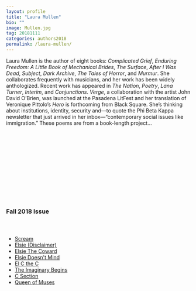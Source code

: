 ```yaml
---
layout: profile
title: "Laura Mullen"
bio: ""
image: Mullen.jpg
tag: 20181111
categories: authors2018
permalink: /laura-mullen/
---
```


Laura Mullen is the author of eight books: _Complicated Grief_, _Enduring Freedom: A Little Book of Mechanical Brides_, _The Surface_, _After I Was Dead_, _Subject_, _Dark Archive_, _The Tales of Horror_, and _Murmur_. She collaborates frequently with musicians, and her work has been widely anthologized. Recent work has appeared in _The Nation_, _Poetry_, _Lana Turner_, _Interim_, and _Conjunctions_. _Verge_, a collaboration with the artist John David O’Brien, was launched at the Pasadena LitFest and her translation of Veronique Pittolo’s _Hero_ is forthcoming from Black Square. She’s thinking about institutions, identity, security and—to quote the Phi Beta Kappa newsletter that just arrived in her inbox—“contemporary social issues like immigration.” These poems are from a book-length project…


<h3 style="padding: 5vh 0 1vh 0;">Fall 2018 Issue</h3>
<ul class="collection-list">
  <li><a href="{{site.baseurl}}/Scream/">Scream</a></li>
  <li><a href="{{site.baseurl}}/Elsie-Disclaimer/">Elsie (Disclaimer)</a></li>
  <li><a href="{{site.baseurl}}/Elsie-The-Coward/">Elsie The Coward</a></li>
  <li><a href="{{site.baseurl}}/Elsie-Doesnt-Mind/">Elsie Doesn't Mind</a></li>
  <li><a href="{{site.baseurl}}/El-C-the-C/">El C the C</a></li>
  <li><a href="{{site.baseurl}}/The-Imaginary-Begins/">The Imaginary Begins</a></li>
  <li><a href="{{site.baseurl}}/C-Section/">C Section</a></li>
  <li><a href="{{site.baseurl}}/Queen-of-Muses/">Queen of Muses</a></li>
</ul>
